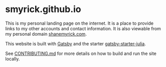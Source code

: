 # smyrick.github.io

This is my personal landing page on the internet.
It is a place to provide links to my other accounts and contact information.
It is also viewable from my personal domain [shanemyrick.com](http://shanemyrick.com).

This website is built with [Gatsby](https://www.gatsbyjs.com/) and the starter [gatsby-starter-julia](https://www.gatsbyjs.com/starters/niklasmtj/gatsby-starter-julia).

See [CONTRIBUTING.md](./CONTRIBUTING.md) for more details on how to build and run the site locally.
